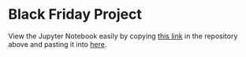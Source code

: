 # Black Friday Project
View the Jupyter Notebook easily by copying [this link](https://github.com/pinkdragon1000/Black-Friday-Project/blob/master/Black%20Friday%20Analysis.ipynb) in the repository above and pasting it into [here](https://nbviewer.jupyter.org/). 
